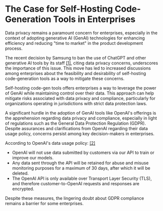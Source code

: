 # The Case for Self-Hosting Code-Generation Tools in Enterprises

Data privacy remains a paramount concern for enterprises, especially in the context of adopting generative AI (GenAI) technologies for enhancing efficiency and reducing "time to market" in the product development process. 

The recent decision by Samsung to ban the use of ChatGPT and other generative AI tools by its staff [[1]](https://www.bloomberg.com/news/articles/2023-05-02/samsung-bans-chatgpt-and-other-generative-ai-use-by-staff-after-leak), citing data privacy concerns, underscores the importance of this issue. This move has led to increased discussions among enterprises about the feasibility and desirability of self-hosting code-generation tools as a way to mitigate these concerns.


Self-hosting code-gen tools offers enterprises a way to leverage the power of GenAI while maintaining control over their data. This approach can help mitigate risks associated with data privacy and compliance, particularly for organizations operating in jurisdictions with strict data protection laws.

A significant hurdle in the adoption of GenAI tools like OpenAI's offerings is the apprehension regarding data privacy and compliance, especially in light of regulations such as the General Data Protection Regulation (GDPR). Despite assurances and clarifications from OpenAI regarding their data usage policy, concerns persist among key decision-makers in enterprises.

According to OpenAI's data usage policy: [[2]](https://openai.com/enterprise-privacy)
- OpenAI will not use data submitted by customers via our API to train or improve our models.
- Any data sent through the API will be retained for abuse and misuse monitoring purposes for a maximum of 30 days, after which it will be deleted.
- The OpenAI API is only available over Transport Layer Security (TLS), and therefore customer-to-OpenAI requests and responses are encrypted.

Despite these measures, the lingering doubt about GDPR compliance remains a barrier for some enterprises.
